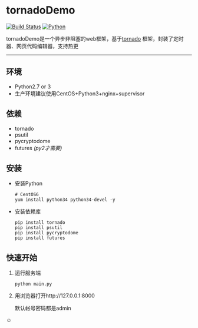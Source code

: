 # tornadoDemo

[![Build Status](https://img.shields.io/travis/rust-lang/rust/master.svg)]()
[![Python](https://img.shields.io/badge/Python-2&3-blue.svg)](https://www.python.org/)

tornadoDemo是一个异步非阻塞的web框架，基于[tornado](https://github.com/tornadoweb/tornado) 框架，封装了定时器、网页代码编辑器，支持热更

--------

## 环境
* Python2.7 or 3
* 生产环境建议使用CentOS+Python3+nginx+supervisor

## 依赖
* tornado
* psutil
* pycryptodome
* futures *(py2才需要)*


## 安装
* 安装Python

  ```
  # CentOS6
  yum install python34 python34-devel -y
  ```
* 安装依赖库

  ```
  pip install tornado
  pip install psutil
  pip install pycryptodome
  pip install futures
  ```


## 快速开始
1. 运行服务端

    ```
    python main.py
    ```

2. 用浏览器打开http://127.0.0.1:8000

   默认帐号密码都是admin

 :relaxed:
